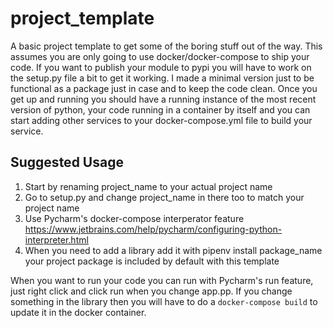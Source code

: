 # project_template

A basic project template to get some of the boring stuff out of the way. This assumes you are only going to use docker/docker-compose to ship your code. If you want to publish your module to pypi you will have to work on the setup.py file a bit to get it working. I made a minimal version just to be functional as a package just in case and to keep the code clean. Once you get up and running you should have a running instance of the most recent version of python, your code running in a container by itself and you can start adding other services to your docker-compose.yml file to build your service.

## Suggested Usage

1. Start by renaming project_name to your actual project name
2. Go to setup.py and change project_name in there too to match your project name
3. Use Pycharm's docker-compose interperator feature https://www.jetbrains.com/help/pycharm/configuring-python-interpreter.html
4. When you need to add a library add it with pipenv install package_name your project package is included by default with this template

When you want to run your code you can run with Pycharm's run feature, just right click and click run when you change app.pp. If you change something in the library then you will have to do a `docker-compose build` to update it in the docker container. 
